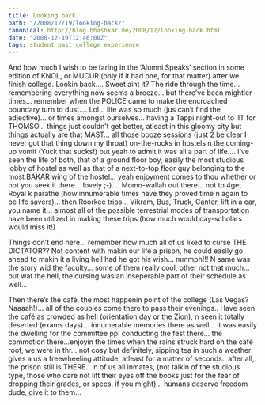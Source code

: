 ```yaml
---
title: Looking back...
path: "/2008/12/19/looking-back/"
canonical: http://blog.bhashkar.me/2008/12/looking-back.html
date: "2008-12-19T12:46:00Z"
tags: student past college experience
---
```

And how much I wish to be faring in the ‘Alumni Speaks’ section in some edition of KNOL, or MUCUR (only if it had one, for that matter) after we finish college. Lookin back…. Sweet aint it?<span class="more"></span> The ride through the time… remembering everything now seems a breeze… but there’ve been mightier times… remember when the POLICE came to make the encroached boundary turn to dust…. Lol… life was so much (jus can’t find the adjective)… or times amongst ourselves… having a Tappi night-out to IIT for THOMSO… things just couldn’t get better, atleast in this gloomy city but things actually are that MAST… all those booze sessions (just 2 be clear I never got that thing down my throat) on-the-rocks in hostels n the coming-up vomit (Yuck that sucks!) but yeah to admit it was all a part of life…. I’ve seen the life of both, that of a ground floor boy, easily the most studious lobby of hostel as well as that of a next-to-top floor guy belonging to the most BAKAR wing of the hostel… yeah enjoyment comes to thou whether or not you seek it there… lovely ;-)…. Momo-wallah out there… not to 4get Royal k parathe (how innumerable times have they proved time n again to be life savers)… then Roorkee trips… Vikram, Bus, Truck, Canter, lift in a car, you name it… almost all of the possible terrestrial modes of transportation have been utilized in making these trips (how much would day-scholars would miss it!)

Things don’t end here… remember how much all of us liked to curse THE DICTATOR?? Not content with makin our life a prison, he could easily go ahead to makin it a living hell had he got his wish… mmmph!!! N same was the story wid the faculty… some of them really cool, other not that much… but wat the hell, the cursing was an inseperable part of their schedule as well…

Then there’s the café, the most happenin point of the college (Las Vegas? Naaaah!)… all of the couples come there to pass their evenings.. Have seen the café as crowded as hell (orientation day or the Zion), n seen it totally deserted (exams days)… innumerable memories there as well… it was easily the dwelling for the committee ppl conducting the fest there… the commotion there…enjoyin the times when the rains struck hard on the café roof, we were in thr… not cosy but definitely, sipping tea in such a weather gives a us a freewheeling attitude, atleast for a matter of seconds.. after all, the prison still is THERE… n of us all inmates, (not talkin of the studious type, those who dare not lift their eyes off the books just for the fear of dropping their grades, or specs, if you might)… humans deserve freedom dude, give it to them…